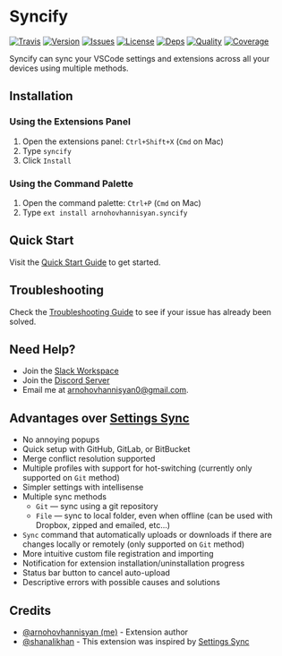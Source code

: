 # Syncify

[![Travis][badge-img:travis]][badge-link:travis]
[![Version][badge-img:version]][badge-link:version]
[![Issues][badge-img:issues]][badge-link:issues]
[![License][badge-img:license]][badge-link:license]
[![Deps][badge-img:deps]][badge-link:deps]
[![Quality][badge-img:quality]][badge-link:codacy]
[![Coverage][badge-img:coverage]][badge-link:codacy]

Syncify can sync your VSCode settings and extensions across all your devices using multiple methods.

## Installation

### Using the Extensions Panel

1. Open the extensions panel: `Ctrl+Shift+X` (`Cmd` on Mac)
2. Type `syncify`
3. Click `Install`

### Using the Command Palette

1. Open the command palette: `Ctrl+P` (`Cmd` on Mac)
2. Type `ext install arnohovhannisyan.syncify`

## Quick Start

Visit the [Quick Start Guide][link:quickstart] to get started.

## Troubleshooting

Check the [Troubleshooting Guide][link:troubleshooting] to see if your issue has already been solved.

## Need Help?

- Join the [Slack Workspace][link:slack]
- Join the [Discord Server][link:discord]
- Email me at arnohovhannisyan0@gmail.com.

## Advantages over [Settings Sync][link:settings-sync]

- No annoying popups
- Quick setup with GitHub, GitLab, or BitBucket
- Merge conflict resolution supported
- Multiple profiles with support for hot-switching (currently only supported on `Git` method)
- Simpler settings with intellisense
- Multiple sync methods
  - `Git` — sync using a git repository
  - `File` — sync to local folder, even when offline (can be used with Dropbox, zipped and emailed, etc...)
- `Sync` command that automatically uploads or downloads if there are changes locally or remotely (only supported on `Git` method)
- More intuitive custom file registration and importing
- Notification for extension installation/uninstallation progress
- Status bar button to cancel auto-upload
- Descriptive errors with possible causes and solutions

## Credits

- [@arnohovhannisyan (me)][link:me] - Extension author
- [@shanalikhan][link:shanalikhan] - This extension was inspired by [Settings Sync][link:settings-sync]

<!-- Link References -->

[link:shanalikhan]: https://github.com/shanalikhan
[link:me]: https://github.com/arnohovhannisyan
[link:quickstart]: https://github.com/arnohovhannisyan/vscode-syncify/wiki/Quick-Start
[link:troubleshooting]: https://github.com/arnohovhannisyan/vscode-syncify/wiki/Troubleshooting
[link:settings-sync]: https://github.com/shanalikhan/code-settings-sync
[link:slack]: https://join.slack.com/t/vscode-syncify/shared_invite/enQtNzc5MjYyMjYyNzEwLWQ5MGMxNDljZjk5NmYwNWZlYTBmYjk0MjliNjgyYWRkM2NiYjU2YjExY2RmODg2MGIyZTUwY2YzYWM2YThjMmM
[link:discord]: https://discord.gg/DwFKj57

<!-- Badge References -->

[badge-img:travis]: https://img.shields.io/travis/com/arnohovhannisyan/vscode-syncify
[badge-img:version]: https://vsmarketplacebadge.apphb.com/version/arnohovhannisyan.syncify.svg
[badge-img:issues]: https://img.shields.io/github/issues/arnohovhannisyan/vscode-syncify.svg
[badge-img:license]: https://img.shields.io/github/license/arnohovhannisyan/vscode-syncify
[badge-img:deps]: https://img.shields.io/david/arnohovhannisyan/vscode-syncify
[badge-img:coverage]: https://img.shields.io/codacy/coverage/91d77e1b0b56428cb4c9902d247e57a7
[badge-img:quality]: https://img.shields.io/codacy/grade/91d77e1b0b56428cb4c9902d247e57a7
[badge-link:travis]: https://travis-ci.com/arnohovhannisyan/vscode-syncify
[badge-link:version]: https://marketplace.visualstudio.com/items?itemName=arnohovhannisyan.syncify
[badge-link:issues]: https://github.com/arnohovhannisyan/vscode-syncify/issues
[badge-link:license]: https://github.com/arnohovhannisyan/vscode-syncify/blob/master/LICENSE
[badge-link:deps]: https://david-dm.org/arnohovhannisyan/vscode-syncify
[badge-link:codacy]: https://app.codacy.com/manual/arnohovhannisyan0/vscode-syncify/dashboard
